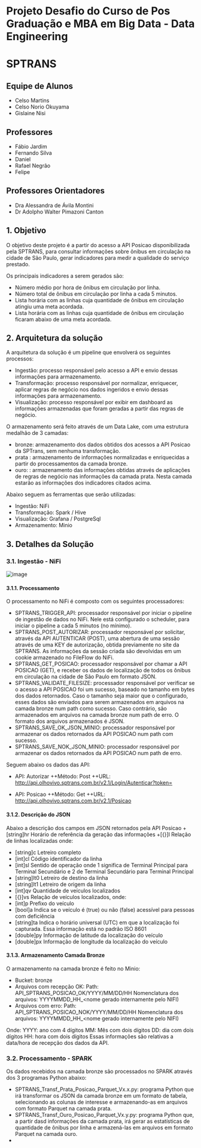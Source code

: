 # Projeto Desafio do Curso de Pos Graduação e MBA em Big Data - Data Engineering
# SPTRANS

## Equipe de Alunos
+ Celso Martins
+ Celso Norio Okuyama
+ Gislaine Nisi

## Professores
+ Fábio Jardim
+ Fernando Silva
+ Daniel
+ Rafael Negrão
+ Felipe

## Professores Orientadores
+ Dra Alessandra de Ávila Montini
+ Dr Adolpho Walter Pimazoni Canton

## 1. Objetivo
O objetivo deste projeto é a partir do acesso a API Posicao disponibilizada pela SPTRANS, para consultar informações sobre ônibus em circulação na cidade de São Paulo, gerar indicadores para medir a qualidade do serviço prestado.

Os principais indicadores a serem gerados são:
+ Número médio por hora de ônibus em circulação por linha.
+ Número total de ônibus em circulação por linha a cada 5 minutos.
+ Lista horária com as linhas cuja quantidade de ônibus em circulação atingiu uma meta acordada.
+ Lista horária  com as linhas cuja quantidade de ônibus em circulação ficaram abaixo de uma meta acordada.

## 2. Arquitetura da solução

A arquitetura da solução é um pipeline que envolverá os seguintes processos:
+ Ingestão: processo responsável pelo acesso a API e envio dessas informações para armazenamento.
+ Transformação: processo responsável por normalizar, enriquecer, aplicar regras de negócio nos dados ingeridos e envio dessas informações para armazenamento.
+ Visualização: processo responsável por exibir em dashboard as informações armazenadas que foram geradas a partir das regras de negócio.

O armazenamento será feito através de um Data Lake, com uma estrutura medalhão de 3 camadas:
+ bronze: armazenamento dos dados obtidos dos acessos a API Posicao da SPTrans, sem nenhuma transformação.
+ prata : armazenamento de informações normalizadas e enriquecidas a partir do processamentos da camada bronze.
+ ouro: : armazenamento das informações obtidas através de aplicações de regras de negócio nas informações da camada prata. Nesta camada estarão as informações dos indicadores citados acima.

Abaixo seguem as ferramentas que serão utilizadas:
+ Ingestão: NiFi
+ Transformação: Spark / Hive
+ Visualização: Grafana / PostgreSql
+ Armazenamento: Minio

## 3. Detalhes da Solução

### 3.1. Ingestão - NiFi

![image](https://github.com/user-attachments/assets/4d867816-25a6-44e7-8ca4-7e00a441546c)

#### 3.1.1. Processamento
O processamento no NiFi é composto com os seguintes processadores:
+ SPTRANS_TRIGGER_API: processador responsável por iniciar o pipeline de ingestão de dados no NiFi. Nele está configurado o scheduler, para iniciar o pipeline a cada 5 minutos (no mínimo).
+ SPTRANS_POST_AUTORIZAR: processador responsável por solicitar, através da API AUTENTICAR (POST), uma abertura de uma sessão através de uma KEY de autorização, obtida previamente no site da SPTRANS. As informações da sessão criada são devolvidas em um cookie armazenado no FileFlow do NiFi.
+ SPTRANS_GET_POSICAO: processador responsável por chamar a API POSICAO (GET), e receber os dados de localização de todos os ônibus em circulação na cidade de São Paulo em formato JSON.
+ SPTRANS_VALIDATE_FILESIZE: processador responsável por verificar se o acesso a API POSICAO foi um sucesso, baseado no tamanho em bytes dos dados retornados. Caso o tamanho seja maior que o configurado, esses dados são enviados para serem armazenados em arquivos na camada bronze num path como sucesso. Caso contrário, são armazenados em arquivos na camada bronze num path de erro. O formato dos arquivos armazenados é JSON.
+ SPTRANS_SAVE_OK_JSON_MINIO: processador responsável por armazenar os dados retornados da API POSICAO num path com sucesso.
+ SPTRANS_SAVE_NOK_JSON_MINIO: processador responsável por armazenar os dados retornados da API POSICAO num path de erro. 

Seguem abaixo os dados das API:
+ API: Autorizar
  ++Método: Post
  ++URL: http://api.olhovivo.sptrans.com.br/v2.1/Login/Autenticar?token=<token>

+ API: Posicao
  ++Método: Get
  ++URL: http://api.olhovivo.sptrans.com.br/v2.1/Posicao

#### 3.1.2. Descrição do JSON
Abaixo a descrição dos campos em JSON retornados pela API Posicao
+[string]hr Horário de referência da geração das informações 
+[{}]l Relação de linhas localizadas onde: 
+  [string]c Letreiro completo 
+  [int]cl Código identificador da linha 
+  [int]sl Sentido de operação onde 1 significa de Terminal Principal para Terminal Secundário e 2 de Terminal Secundário para Terminal Principal 
+  [string]lt0 Letreiro de destino da linha
+  [string]lt1 Letreiro de origem da linha 
+  [int]qv Quantidade de veículos localizados 
+    [{}]vs Relação de veículos localizados, onde: 
+    [int]p Prefixo do veículo 
+    [bool]a Indica se o veículo é (true) ou não (false) acessível para pessoas com deficiência 
+    [string]ta Indica o horário universal (UTC) em que a localização foi capturada. Essa informação está no padrão ISO 8601 
+    [double]py Informação de latitude da localização do veículo 
+    [double]px Informação de longitude da localização do veículo

#### 3.1.3. Armazenamento Camada Bronze
O armazenamento na camada bronze é feito no Minio:
+ Bucket: bronze
+ Arquivos com recepção OK:
Path: API_SPTRANS_POSICAO_OK/YYYY/MM/DD/HH
Nomenclatura dos arquivos: YYYYMMDD_HH_<nome gerado internamente pelo NIFI)
+ Arquivos com erro:
Path: API_SPTRANS_POSICAO_NOK/YYYY/MM/DD/HH
Nomenclatura dos arquivos: YYYYMMDD_HH_<nome gerado internamente pelo NIFI)

Onde: YYYY: ano com 4 dígitos MM: Mês com dois dígitos  DD: dia com dois dígitos  HH: hora com dois dígitos
Essas informações são relativas a data/hora de recepção dos dados da API.

### 3.2. Processamento - SPARK

Os dados recebidos na camada bronze são processados no SPARK através dos 3 programas Python abaixo:
+ SPTRANS_Transf_Prata_Posicao_Parquet_Vx.x.py: programa Python que irá transformar os JSON da camada bronze em um formato de tabela, selecionando as colunas de interesse e armazenando-as em arquivos com formato Parquet na camada prata.
+ SPTRANS_Transf_Ouro_Posicao_Parquet_Vx.y.py: programa Python que, a partir dasd informações da camada prata, irá gerar as estatísticas de quantidade de ônibus por linha e armazená-las em arquivos em formato Parquet na camada ouro.
+  

